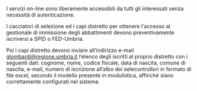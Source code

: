 

I servizi on-line sono liberamente accessibili da tutti gli interessati senza necessità di autenticazione.

I cacciatori di selezione ed i capi distretto per ottenere l'accesso al gestionale di immissione degli abbattimenti devono preventivamente iscriversi a SPID o FED-Umbria.

Poi i capi distretto devono inviare all’indirizzo e-mail [glombardi@regione.umbria.it](glombardi@regione.umbria.it) l’elenco degli iscritti al proprio distretto con i seguenti dati: cognome, nome, codice fiscale, data di nascita, comune di nascita, e-mail, numero di iscrizione all’albo dei selecontrollori in formato di file excel, secondo il modello presente in modulistica, affinché siano correttamente configurati nel sistema.
